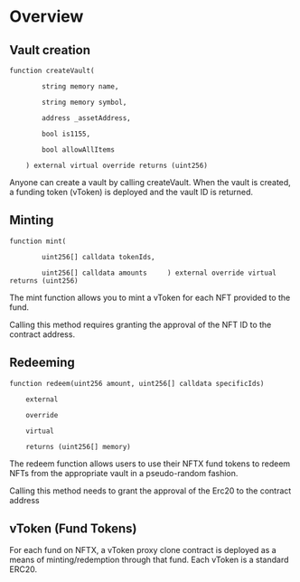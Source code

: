 # Overview

## Vault creation

````
function createVault(

        string memory name,

        string memory symbol,

        address _assetAddress,

        bool is1155,

        bool allowAllItems

    ) external virtual override returns (uint256)
````

Anyone can create a vault by calling createVault. When the vault is created, a funding token (vToken) is deployed and the vault ID is returned.




## Minting
````
function mint(

        uint256[] calldata tokenIds,

        uint256[] calldata amounts     ) external override virtual returns (uint256)

````
The mint function allows you to mint a vToken for each NFT provided to the fund.

Calling this method requires granting the approval of the NFT ID to the contract address.



## Redeeming

````
function redeem(uint256 amount, uint256[] calldata specificIds)

    external

    override

    virtual

    returns (uint256[] memory)
````

The redeem function allows users to use their NFTX fund tokens to redeem NFTs from the appropriate vault in a pseudo-random fashion.

Calling this method needs to grant the approval of the Erc20 to the contract address


## vToken (Fund Tokens)
For each fund on NFTX, a vToken proxy clone contract is deployed as a means of minting/redemption through that fund. Each vToken is a standard ERC20.

